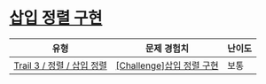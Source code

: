 # [삽입 정렬 구현](https://www.codetree.ai/trails/complete/curated-cards/challenge-implement-insertion-sort)

|유형|문제 경험치|난이도|
|---|---|---|
|[Trail 3 / 정렬 / 삽입 정렬](https://www.codetree.ai/trail-info/novice-high/)|[[Challenge]삽입 정렬 구현](https://www.codetree.ai/trails/complete/curated-cards/challenge-implement-insertion-sort/)|보통|

